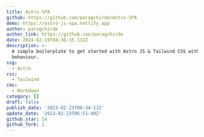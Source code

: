 ```yaml
---
title: Astro SPA
github: https://github.com/paragchirde/Astro-SPA
demo: https://astro-js-spa.netlify.app
author: paragchirde
author_link: https://github.com/paragchirde
date: 2024-02-19T04:36:15.132Z
description: >-
  A simple boilerplate to get started with Astro JS & Tailwind CSS with SPA
  behaviour.
ssg:
  - Astro
css:
  - Tailwind
cms:
  - Markdown
category: []
draft: false
publish_date: '2023-02-23T06:34:13Z'
update_date: '2023-02-23T06:51:40Z'
github_star: 14
github_fork: 1
---
```

